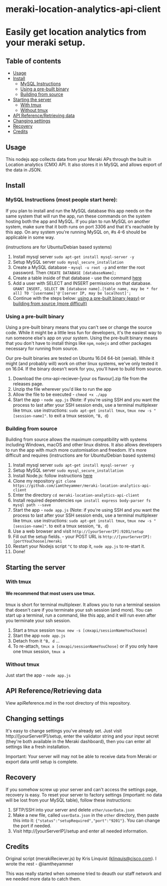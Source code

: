 # meraki-location-analytics-api-client

# Easily get location analytics from your meraki setup.

## Table of contents

- [Usage](#usage)
- [Install](#install)
  - [MySQL Instructions](#mysql-instructions-most-people-start-here)
  - [Using a pre-built binary](#using-a-pre-built-binary)
  - [Building from source](#building-from-source)
- [Starting the server](#starting-the-server)
  - [With tmux](#with-tmux)
  - [Without tmux](#without-tmux)
- [API Reference/Retrieving data](#api-referenceretrieving-data)
- [Changing settings](#changing-settings)
- [Recovery](#recovery)
- [Credits](#credits)


## Usage
This nodejs app collects data from your Meraki APs through the built in Location analytics (CMX) API. It also stores it in MySQL and allows export of the data in JSON.

## Install

### MySQL Instructions (most people start here):
If you plan to install and run the MySQL database this app needs on the same system that will run the app, run these commands on the system hosting both the app and MySQL. If you plan to run MySQL on another system, make sure that it both runs on port 3306 and that it's reachable by this app. On any system you're running MySQL on, #s 4-6 should be applicable in some way.

(instructions are for Ubuntu/Debian based systems)

1. Install mysql server `sudo apt-get install mysql-server -y`
2. Setup MySQL server `sudo mysql_secure_installation`
3. Create a MySQL database - `mysql -u root -p` and enter the root password. Then `CREATE DATABASE [databaseName];`
4. Create a table inside of that database - use the command [here](https://pastebin.com/8NeS7j5d)
5. Add a user with SELECT and INSERT permissions on that database. `GRANT INSERT, SELECT ON [database name].[table name, may be * for all] TO '[username]'@'[server IP, may be localhost]';`
6. Continue with the steps below: [using a pre-built binary (easy)](#using-a-pre-built-binary) or [building from source (more difficult)](#building-from-source)

### Using a pre-built binary
Using a pre-built binary means that you can't see or change the source code. While it might be a little less fun for developers, it's the easiest way to run someone else's app on your system. Using the pre-built binary means that you don't have to install things like `npm`, `nodejs` and other packages necessary for running from source.

Our pre-built binaries are tested on Ubuntu 16.04 64-bit (xenial). While it might (and probably will) work on other linux systems, we've only tested it on 16.04. If the binary doesn't work for you, you'll have to build from source.

1. Download the cmx-api-reciever-[your os flavour].zip file from the releases page.
2. Unzip the file wherever you'd like to run the app
3. Allow the file to be executed - `chmod +x ./app`
4. Start the app - `node app.js`
(Note: if you're using SSH and you want the process to last after your SSH session ends, use a terminal multiplexer like tmux. use instructions: `sudo apt-get install tmux`, `tmux new -s "[session-name]"`. to exit a tmux session, `^B, d`)

### Building from source
Building from source allows the maximum compatibility with systems including Windows, macOS and other linux distros. It also allows developers to run the app with much more customisation and freedom. It's more difficult and requires
(instructions are for Ubuntu/Debian based systems)

1. Install mysql server `sudo apt-get install mysql-server -y`
2. Setup MySQL server `sudo mysql_secure_installation`
3. Install Node.js: follow instructions [here](https://nodejs.org/en/download/package-manager/)
4. Clone my repository `git clone https://github.com/iamtheyammer/meraki-location-analytics-api-client`
5. Enter the directory `cd meraki-location-analytics-api-client`
6. Install required dependencies `npm install express body-parser fs mysql path --save`
7. Start the app - `node app.js`
(Note: if you're using SSH and you want the process to last after your SSH session ends, use a terminal multiplexer like tmux. use instructions: `sudo apt-get install tmux`, `tmux new -s "[session-name]"`. to exit a tmux session, `^B, d`)
8. Use a web browser and visit `http://[yourServerIP]:9201/setup`
9. Fill out the setup fields. - your POST URL is `http://[yourServerIP]:[portYouChoose]/meraki`
10. Restart your Nodejs script `^C` to stop it, `node app.js` to re-start it.
11. Done!


## Starting the server

### With tmux
#### We recommend that most users use tmux.

tmux is short for terminal multiplexer. It allows you to run a terminal session that doesn't care if you terminate your ssh session (and more). You can start up a terminal, run a command, like this app, and it will run even after you terminate your ssh session.
1. Start a tmux session `tmux new -s [cmxapi/sessionNameYouChoose]`
2. Start the app `node app.js`
3. Detach from it `^B, d`
...
4. To re-attach, `tmux a [cmxapi/sessionNameYouChose]` or if you only have one tmux session, `tmux a`

### Without tmux
Just start the app - `node app.js`

## API Reference/Retrieving data
View apiReference.md in the root directory of this repository.

## Changing settings
It's easy to change settings you've already set. Just visit http://[yourServerIP]/setup, enter the validator string and your input secret (they're both available in the Meraki dashboard), then you can enter all settings like a fresh installation.  

Important: Your server will may not be able to receive data from Meraki or export data until setup is complete.

## Recovery
If you somehow screw up your server and can't access the settings page, recovery is easy.
To reset your server to factory settings (important: no data will be lost from your MySQL table), follow these instructions:

1. SFTP/SSH into your server and delete `other/userData.json`
2. Make a new file, called `userData.json` in the `other` directory, then paste this into it: `{"status":"setupRequired","port":"9201"}`. You can change the port if needed.
3. Visit http://[yourServerIP]/setup and enter all needed information.

## Credits
Original script (merakiReciever.js) by Kris Linquist (klinquis@cisco.com).
I wrote the rest - @iamtheyammer

This was really started when someone tried to deauth our staff network and we needed more data to catch them.
